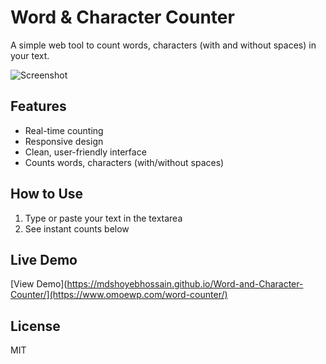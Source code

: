 # Word & Character Counter

A simple web tool to count words, characters (with and without spaces) in your text.

![Screenshot](https://www.omoewp.com/images/word-counter.jpg) <!-- Add a screenshot later -->

## Features
- Real-time counting
- Responsive design
- Clean, user-friendly interface
- Counts words, characters (with/without spaces)

## How to Use
1. Type or paste your text in the textarea
2. See instant counts below

## Live Demo
[View Demo](https://mdshoyebhossain.github.io/Word-and-Character-Counter/](https://www.omoewp.com/word-counter/)

## License
MIT
